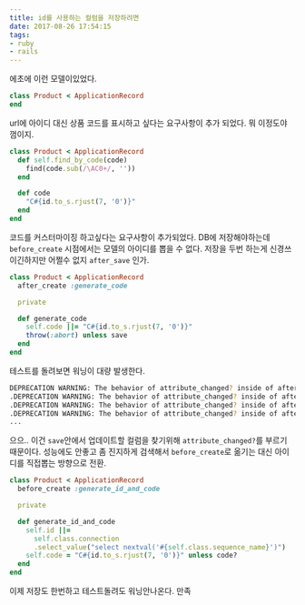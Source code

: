 ```yaml
---
title: id를 사용하는 컬럼을 저장하려면
date: 2017-08-26 17:54:15
tags:
- ruby
- rails
---
```


에초에 이런 모델이있었다.

```rb
class Product < ApplicationRecord
end
```

url에 아이디 대신 상품 코드를 표시하고 싶다는 요구사항이 추가 되었다.
뭐 이정도야 껌이지.

```rb
class Product < ApplicationRecord
  def self.find_by_code(code)
    find(code.sub(/\AC0+/, ''))
  end

  def code
    "C#{id.to_s.rjust(7, '0')}"
  end
end
```

코드를 커스터마이징 하고싶다는 요구사항이 추가되었다.
DB에 저장해야하는데 `before_create` 시점에서는 모델의 아이디를 뽑을 수 없다.
저장을 두번 하는게 신경쓰이긴하지만 어쩔수 없지 `after_save` 인가.

```rb
class Product < ApplicationRecord
  after_create :generate_code

  private

  def generate_code
    self.code ||= "C#{id.to_s.rjust(7, '0')}"
    throw(:abort) unless save
  end
end
```

테스트를 돌려보면 워닝이 대량 발생한다.

```bash
DEPRECATION WARNING: The behavior of attribute_changed? inside of after...
.DEPRECATION WARNING: The behavior of attribute_changed? inside of after...
.DEPRECATION WARNING: The behavior of attribute_changed? inside of after...
.DEPRECATION WARNING: The behavior of attribute_changed? inside of after...
...
```

으으.. 이건 `save`안에서 업데이트할 컬럼을 찾기위해 `attribute_changed?`를
부르기 때문이다.  성능에도 안좋고 좀 진지하게 검색해서 `before_create`로 옮기는
대신 아이디를 직접뽑는 방향으로 전환.

```rb
class Product < ApplicationRecord
  before_create :generate_id_and_code

  private

  def generate_id_and_code
    self.id ||=
      self.class.connection
      .select_value("select nextval('#{self.class.sequence_name}')")
    self.code = "C#{id.to_s.rjust(7, '0')}" unless code?
  end
end
```

이제 저장도 한번하고 테스트돌려도 워닝안나온다.
만족
